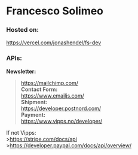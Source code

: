 # Francesco Solimeo


### Hosted on:
<https://vercel.com/jonashendel/fs-dev>


### APIs:  
**Newsletter:**  
><https://mailchimp.com/>   
**Contact Form:**  
><https://www.emailjs.com/>  
**Shipment:**  
><https://developer.postnord.com/>  
**Payment:**   
><https://www.vipps.no/developer/>

If not Vipps:    
    ><https://stripe.com/docs/api>  
    ><https://developer.paypal.com/docs/api/overview/>   
